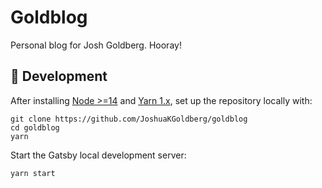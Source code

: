# Goldblog

Personal blog for Josh Goldberg.
Hooray!

## 🚀 Development

After installing [Node >=14](https://nodejs.org/en/download) and [Yarn 1.x](https://classic.yarnpkg.com/en/docs/install), set up the repository locally with:

```shell
git clone https://github.com/JoshuaKGoldberg/goldblog
cd goldblog
yarn
```

Start the Gatsby local development server:

```shell
yarn start
```
